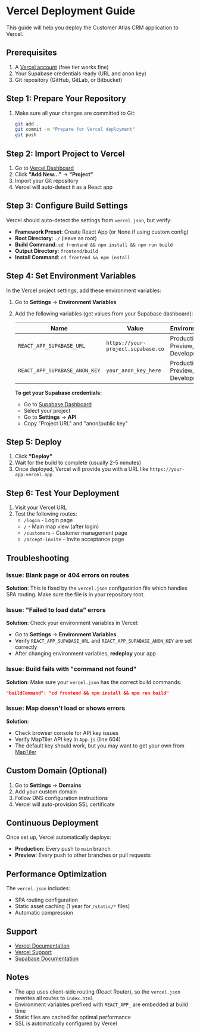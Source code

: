 # Vercel Deployment Guide

This guide will help you deploy the Customer Atlas CRM application to Vercel.

## Prerequisites

1. A [Vercel account](https://vercel.com/signup) (free tier works fine)
2. Your Supabase credentials ready (URL and anon key)
3. Git repository (GitHub, GitLab, or Bitbucket)

## Step 1: Prepare Your Repository

1. Make sure all your changes are committed to Git:
   ```bash
   git add .
   git commit -m "Prepare for Vercel deployment"
   git push
   ```

## Step 2: Import Project to Vercel

1. Go to [Vercel Dashboard](https://vercel.com/dashboard)
2. Click **"Add New..."** → **"Project"**
3. Import your Git repository
4. Vercel will auto-detect it as a React app

## Step 3: Configure Build Settings

Vercel should auto-detect the settings from `vercel.json`, but verify:

- **Framework Preset**: Create React App (or None if using custom config)
- **Root Directory**: `./` (leave as root)
- **Build Command**: `cd frontend && npm install && npm run build`
- **Output Directory**: `frontend/build`
- **Install Command**: `cd frontend && npm install`

## Step 4: Set Environment Variables

In the Vercel project settings, add these environment variables:

1. Go to **Settings** → **Environment Variables**
2. Add the following variables (get values from your Supabase dashboard):

   | Name | Value | Environment |
   |------|-------|-------------|
   | `REACT_APP_SUPABASE_URL` | `https://your-project.supabase.co` | Production, Preview, Development |
   | `REACT_APP_SUPABASE_ANON_KEY` | `your_anon_key_here` | Production, Preview, Development |

   **To get your Supabase credentials:**
   - Go to [Supabase Dashboard](https://supabase.com/dashboard)
   - Select your project
   - Go to **Settings** → **API**
   - Copy "Project URL" and "anon/public key"

## Step 5: Deploy

1. Click **"Deploy"**
2. Wait for the build to complete (usually 2-5 minutes)
3. Once deployed, Vercel will provide you with a URL like `https://your-app.vercel.app`

## Step 6: Test Your Deployment

1. Visit your Vercel URL
2. Test the following routes:
   - `/login` - Login page
   - `/` - Main map view (after login)
   - `/customers` - Customer management page
   - `/accept-invite` - Invite acceptance page

## Troubleshooting

### Issue: Blank page or 404 errors on routes

**Solution**: This is fixed by the `vercel.json` configuration file which handles SPA routing. Make sure the file is in your repository root.

### Issue: "Failed to load data" errors

**Solution**: Check your environment variables in Vercel:
- Go to **Settings** → **Environment Variables**
- Verify `REACT_APP_SUPABASE_URL` and `REACT_APP_SUPABASE_ANON_KEY` are set correctly
- After changing environment variables, **redeploy** your app

### Issue: Build fails with "command not found"

**Solution**: Make sure your `vercel.json` has the correct build commands:
```json
"buildCommand": "cd frontend && npm install && npm run build"
```

### Issue: Map doesn't load or shows errors

**Solution**: 
- Check browser console for API key issues
- Verify MapTiler API key in `App.js` (line 604)
- The default key should work, but you may want to get your own from [MapTiler](https://www.maptiler.com/)

## Custom Domain (Optional)

1. Go to **Settings** → **Domains**
2. Add your custom domain
3. Follow DNS configuration instructions
4. Vercel will auto-provision SSL certificate

## Continuous Deployment

Once set up, Vercel automatically deploys:
- **Production**: Every push to `main` branch
- **Preview**: Every push to other branches or pull requests

## Performance Optimization

The `vercel.json` includes:
- SPA routing configuration
- Static asset caching (1 year for `/static/*` files)
- Automatic compression

## Support

- [Vercel Documentation](https://vercel.com/docs)
- [Vercel Support](https://vercel.com/support)
- [Supabase Documentation](https://supabase.com/docs)

## Notes

- The app uses client-side routing (React Router), so the `vercel.json` rewrites all routes to `index.html`
- Environment variables prefixed with `REACT_APP_` are embedded at build time
- Static files are cached for optimal performance
- SSL is automatically configured by Vercel

